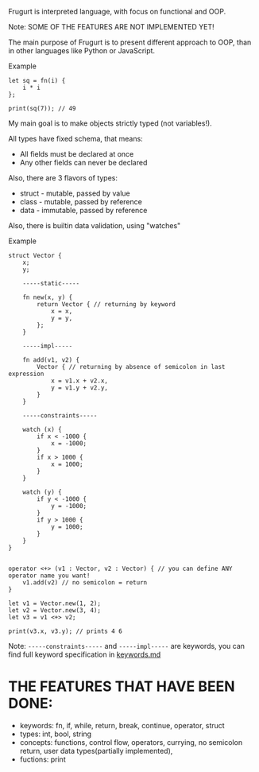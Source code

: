 Frugurt is interpreted language, with focus on functional and OOP.

Note: SOME OF THE FEATURES ARE NOT IMPLEMENTED YET!

The main purpose of Frugurt is to present different approach to OOP, than in other languages like Python or JavaScript.

Example
```
let sq = fn(i) {
    i * i
};

print(sq(7)); // 49

```


My main goal is to make objects strictly typed (not variables!).

All types have fixed schema, that means:
- All fields must be declared at once
- Any other fields can never be declared

Also, there are 3 flavors of types:
- struct - mutable, passed by value
- class - mutable, passed by reference
- data - immutable, passed by reference

Also, there is builtin data validation, using "watches"

Example 
```
struct Vector {
    x;
    y;

    -----static-----

    fn new(x, y) {
        return Vector { // returning by keyword
            x = x,
            y = y,
        };
    }

    -----impl-----

    fn add(v1, v2) {
        Vector { // returning by absence of semicolon in last expression
            x = v1.x + v2.x,
            y = v1.y + v2.y,
        }
    }

    -----constraints-----

    watch (x) {
        if x < -1000 {
            x = -1000;
        }
        if x > 1000 {
            x = 1000;
        }
    }

    watch (y) {
        if y < -1000 {
            y = -1000;
        }
        if y > 1000 {
            y = 1000;
        }
    }
}


operator <+> (v1 : Vector, v2 : Vector) { // you can define ANY operator name you want!
    v1.add(v2) // no semicolon = return
}

let v1 = Vector.new(1, 2);
let v2 = Vector.new(3, 4);
let v3 = v1 <+> v2;

print(v3.x, v3.y); // prints 4 6

```
Note: `-----constraints-----` and `-----impl-----` are keywords, you can find full keyword specification in [keywords.md](docs/keywords.md)


# THE FEATURES THAT HAVE BEEN DONE:
- keywords: fn, if, while, return, break, continue, operator, struct
- types: int, bool, string
- concepts: functions, control flow, operators, currying, no semicolon return, user data types(partially implemented),
- fuctions: print